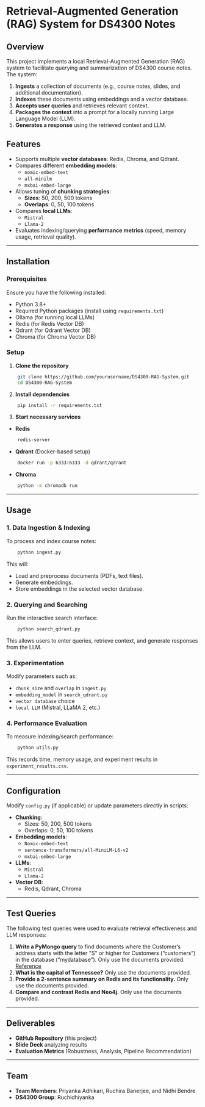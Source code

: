 # Retrieval-Augmented Generation (RAG) System for DS4300 Notes

## Overview
This project implements a local Retrieval-Augmented Generation (RAG) system to facilitate querying and summarization of DS4300 course notes. The system:

1. **Ingests** a collection of documents (e.g., course notes, slides, and additional documentation).
2. **Indexes** these documents using embeddings and a vector database.
3. **Accepts user queries** and retrieves relevant context.
4. **Packages the context** into a prompt for a locally running Large Language Model (LLM).
5. **Generates a response** using the retrieved context and LLM.

## Features
- Supports multiple **vector databases**: Redis, Chroma, and Qdrant.
- Compares different **embedding models**:
  - `nomic-embed-text`
  - `all-minilm`
  - `mxbai-embed-large`
- Allows tuning of **chunking strategies**:
  - **Sizes**: 50, 200, 500 tokens
  - **Overlaps**: 0, 50, 100 tokens
- Compares **local LLMs**:
  - `Mistral`
  - `Llama-2`
- Evaluates indexing/querying **performance metrics** (speed, memory usage, retrieval quality).

---
## Installation

### Prerequisites
Ensure you have the following installed:
- Python 3.8+
- Required Python packages (install using `requirements.txt`)
- Ollama (for running local LLMs)
- Redis (for Redis Vector DB)
- Qdrant (for Qdrant Vector DB)
- Chroma (for Chroma Vector DB)

### Setup

1. **Clone the repository**
```bash
    git clone https://github.com/yourusername/DS4300-RAG-System.git
    cd DS4300-RAG-System
```

2. **Install dependencies**
```bash
    pip install -r requirements.txt
```

3. **Start necessary services**
- **Redis**
```bash
    redis-server
```
- **Qdrant** (Docker-based setup)
```bash
    docker run -p 6333:6333 -d qdrant/qdrant
```
- **Chroma**
```bash
    python -m chromadb run
```

---
## Usage

### 1. Data Ingestion & Indexing
To process and index course notes:
```bash
    python ingest.py
```
This will:
- Load and preprocess documents (PDFs, text files).
- Generate embeddings.
- Store embeddings in the selected vector database.

### 2. Querying and Searching
Run the interactive search interface:
```bash
    python search_qdrant.py
```
This allows users to enter queries, retrieve context, and generate responses from the LLM.

### 3. Experimentation
Modify parameters such as:
- `chunk_size` and `overlap` in `ingest.py`
- `embedding_model` in `search_qdrant.py`
- `vector database` choice
- `local LLM` (Mistral, LLaMA 2, etc.)

### 4. Performance Evaluation
To measure indexing/search performance:
```bash
    python utils.py
```
This records time, memory usage, and experiment results in `experiment_results.csv`.

---
## Configuration
Modify `config.py` (if applicable) or update parameters directly in scripts:
- **Chunking**:
  - Sizes: 50, 200, 500 tokens
  - Overlaps: 0, 50, 100 tokens
- **Embedding models**:
  - `Nomic-embed-text`
  - `sentence-transformers/all-MiniLM-L6-v2`
  - `mxbai-embed-large`
- **LLMs**:
  - `Mistral`
  - `Llama-2`
- **Vector DB**:
  - Redis, Qdrant, Chroma

---
## Test Queries
The following test queries were used to evaluate retrieval effectiveness and LLM responses:
1. **Write a PyMongo query** to find documents where the Customer’s address starts with the letter "S" or higher for Customers (“customers”) in the database (“mydatabase”). Only use the documents provided. [Reference](https://www.w3schools.com/python/python_mongodb_query.asp)
2. **What is the capital of Tennessee?** Only use the documents provided.
3. **Provide a 2-sentence summary on Redis and its functionality.** Only use the documents provided.
4. **Compare and contrast Redis and Neo4j.** Only use the documents provided.

---
## Deliverables
- **GitHub Repository** (this project)
- **Slide Deck** analyzing results
- **Evaluation Metrics** (Robustness, Analysis, Pipeline Recommendation)

---
## Team
- **Team Members**: Priyanka Adhikari, Ruchira Banerjee, and Nidhi Bendre
- **DS4300 Group**: Ruchidhiyanka

